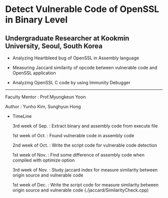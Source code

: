 # Detect Vulnerable Code of OpenSSL in Binary Level

## Undergraduate Researcher at Kookmin University, Seoul, South Korea


* Analyzing Heartbleed bug of OpenSSL in Assembly language   

* Measuring Jaccard similarity of opcode between vulnerable code and OpenSSL application

* Analyzing OpenSSL C code by using Immunity Debugger

----------

Faculty Mentor : Prof.Myungkeun Yoon

Author : Yunho Kim, Sunghyun Hong

* TimeLine

  3rd week of Sep. : Extract binary and assembly code from execute file

  1st week of Oct. : Found vulnerable code in assembly code
  
  2nd week of Oct. : Write the script code for vulnerable code detection
  
  1st week of Nov. : Find some difference of assembly code when compiled with optimize option
  
  3rd week of Nov. : Study jaccard index for measure similarity between origin source and vulnerable code 
  
  1st week of Dec. : Write the script code for measure similarity between origin source and vulnerable code (./jaccard/SimilarityCheck.cpp)
 
